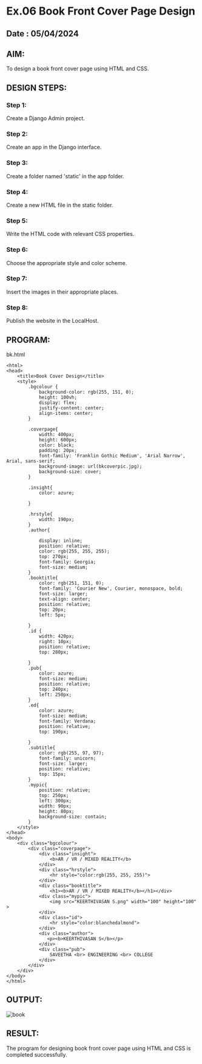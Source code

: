 # Ex.06 Book Front Cover Page Design

## Date : 05/04/2024

## AIM:
To design a book front cover page using HTML and CSS.

## DESIGN STEPS:

### Step 1:
Create a Django Admin project.

### Step 2:
Create an app in the Django interface.

### Step 3:
Create a folder named 'static' in the app folder.

### Step 4:
Create a new HTML file in the static folder.

### Step 5:
Write the HTML code with relevant CSS properties.

### Step 6:
Choose the appropriate style and color scheme.

### Step 7:
Insert the images in their appropriate places.

### Step 8:
Publish the website in the LocalHost.

## PROGRAM:

bk.html

```
<html>
<head>
    <title>Book Cover Design</title>
    <style> 
        .bgcolour {
            background-color: rgb(255, 151, 0);
            height: 100vh;
            display: flex;
            justify-content: center;
            align-items: center;
        }
        
        .coverpage{
            width: 400px;
            height: 600px;
            color: black;
            padding: 20px;
            font-family: 'Franklin Gothic Medium', 'Arial Narrow', Arial, sans-serif;
            background-image: url(bkcoverpic.jpg);
            background-size: cover;
        }
            
        .insight{
            color: azure;
        
        }
        
        .hrstyle{
            width: 190px;
        }
        .author{
        
            display: inline;
            position: relative;
            color: rgb(255, 255, 255);
            top: 270px;
            font-family: Georgia;
            font-size: medium;
        }
        .booktitle{
            color: rgb(251, 151, 0);
            font-family: 'Courier New', Courier, monospace, bold;
            font-size: larger;
            text-align: center;
            position: relative;
            top: 20px;
            left: 5px;
        
        }
        .id {
            width: 420px;
            right: 10px;
            position: relative;
            top: 280px;
            
        }
        .pub{
            color: azure;
            font-size: medium;
            position: relative;
            top: 240px;
            left: 250px;
        }
        .ed{
            color: azure;
            font-size: medium;
            font-family: Verdana;
            position: relative;
            top: 190px;
        
        }
        .subtitle{
            color: rgb(255, 97, 97);
            font-family: unicorn;
            font-size: larger;
            position: relative;
            top: 15px;
        }
        .mypic{
            position: relative;
            top: 250px;
            left: 300px;
            width: 90px;
            height: 80px;
            background-size: contain;
        }
    </style>
</head>
<body>
    <div class="bgcolour">
        <div class="coverpage">
            <div class="insight">
                <b>AR / VR / MIXED REALITY</b>
            </div>
            <div class="hrstyle">
                <hr style="color:rgb(255, 255, 255)">
            </div>
            <div class="booktitle">
                <h1><b>AR / VR / MIXED REALITY</b></h1></div>
            <div class="mypic">
                <img src="KEERTHIVASAN S.png" width="100" height="100" >
            </div>
            <div class="id">
                <hr style="color:blanchedalmond">
            </div>
            <div class="author">
               <p><b>KEERTHIVASAN S</b></p>
            </div>
            <div class="pub">
                SAVEETHA <br> ENGINEERING <br> COLLEGE
            </div>
        </div>
    </div>
</body>
</html>
```

## OUTPUT:

![book](https://github.com/ikeerthivasanswaminathan/cover/assets/148937372/284aa201-3f17-4318-85d9-dbecea308c37)

## RESULT:
The program for designing book front cover page using HTML and CSS is completed successfully.
